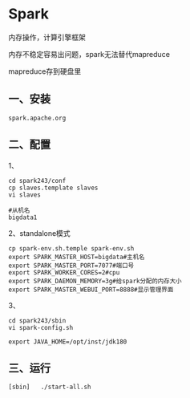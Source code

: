 # Spark

内存操作，计算引擎框架

内存不稳定容易出问题，spark无法替代mapreduce

mapreduce存到硬盘里

## 一、安装

`spark.apache.org`

## 二、配置

1、

```shell
cd spark243/conf
cp slaves.template slaves
vi slaves
```

```shell
#从机名
bigdata1
```

2、standalone模式

```shell
cp spark-env.sh.temple spark-env.sh
export SPARK_MASTER_HOST=bigdata#主机名
export SPARK_MASTER_PORT=7077#端口号
export SPARK_WORKER_CORES=2#cpu
export SPARK_DAEMON_MEMORY=3g#给spark分配的内存大小
export SPARK_MASTER_WEBUI_PORT=8888#显示管理界面
```

3、

```shell
cd spark243/sbin
vi spark-config.sh
```

```shell
export JAVA_HOME=/opt/inst/jdk180
```

## 三、运行

```shell
[sbin]   ./start-all.sh
```



> 